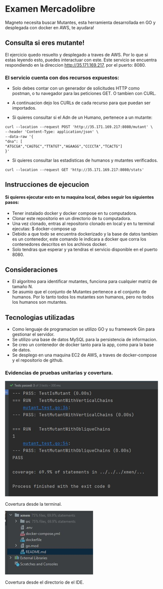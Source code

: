 # Examen Mercadolibre

Magneto necesita buscar Mutantes, esta herramienta desarrollada en GO y desplegada con docker en AWS, te ayudara!  


## Consulta si eres mutante!

El ejercicio quedo resuelto y desplegado a traves de AWS. Por lo que si estas leyendo esto, puedes interactuar con este.
Este servicio se encuentra respondiendo en la direccion http://35.171.169.217, por el puerto: 8080.

### El servicio cuenta con dos recursos expuestos:

- Solo debes contar con un generador de solicitudes HTTP como postman, o tu navegador para las peticiones GET. O tambien con CURL.
- A continuacion dejo los CURLs de cada recurso para que puedan ser importados.

- Si quieres consultar si el Adn de un Humano, pertenece a un mutante: 

```
curl --location --request POST 'http://35.171.169.217:8080/mutant' \
--header 'Content-Type: application/json' \
--data-raw '{
"dna": [
"ATGCGA","CAGTGC","TTATGT","AGAAGG","CCCCTA","TCACTG"]
}'
```

- Si quieres consultar las estadisticas de humanos y mutantes verificados.

```
curl --location --request GET 'http://35.171.169.217:8080/stats'
```

## Instrucciones de ejecucion

#### Si quieres ejecutar esto en tu maquina local, debes seguir los siguientes pasos:

- Tener instalado docker y docker compose en tu computadora.
- Clonar este repositorio en un directorio de tu computadora.
- Una vez clonado, entras al repositorio clonado en local y en tu terminal ejecutas: $ docker-compose up
- Debido a que todo se encuentra dockerizado y la base de datos tambien es un contenedor, este comando le indicara a docker que corra los contenedores descritos en los archivos docker.
- Solo tendras que esperar y ya tendras el servicio disponible en el puerto 8080.

## Consideraciones

- El algoritmo para identificar mutantes, funciona para cualquier matriz de tamaño N.
- Se asumio que el conjunto de Mutantes pertenece a el conjunto de humanos. Por lo tanto todos los mutantes son humanos, pero no todos los humanos son mutantes.

## Tecnologias utilizadas

- Como lenguaje de programacion se utilizo GO y su framework Gin para gestionar el servidor.
- Se utilizo una base de datos MySQL para la persistencia de informacion.
- Se creo un contenedor de docker tanto para la app, como para la base de datos.
- Se desplego en una maquina EC2 de AWS, a traves de docker-compose y el repositorio de github.

### Evidencias de pruebas unitarias y covertura.

![Covertura desde la terminal.](images/Captura2.JPG)
  
  Covertura desde la terminal.

![Covertura desde el directorio de archivos.](images/Captura.JPG)
  
  Covertura desde el directorio de el IDE.

